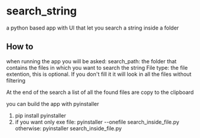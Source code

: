 # search_string
a python based app with UI that let you search a string inside a folder

## How to
when running the app you will be asked:
search_path: the folder that contains the files in which you want to search the string
File type: the file extention, this is optional. If you don't fill it it will look in all the files without filtering

At the end of the search a list of all the found files are copy to the clipboard

you can build the app with pyinstaller
1. pip install pyinstaller
2. if you want only exe file: pyinstaller --onefile search_inside_file.py 
otherwise: pyinstaller  search_inside_file.py


